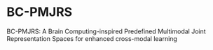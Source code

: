# BC-PMJRS
BC-PMJRS: A Brain Computing-inspired Predefined Multimodal Joint Representation Spaces for enhanced cross-modal learning
